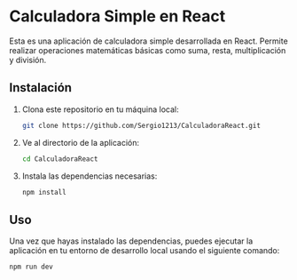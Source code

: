 # Calculadora Simple en React

Esta es una aplicación de calculadora simple desarrollada en React. Permite realizar operaciones matemáticas básicas como suma, resta, multiplicación y división.

## Instalación

1. Clona este repositorio en tu máquina local:

    ```bash
    git clone https://github.com/Sergio1213/CalculadoraReact.git
    ```

2. Ve al directorio de la aplicación:

    ```bash
    cd CalculadoraReact
    ```

3. Instala las dependencias necesarias:

    ```bash
    npm install
    ```

## Uso

Una vez que hayas instalado las dependencias, puedes ejecutar la aplicación en tu entorno de desarrollo local usando el siguiente comando:

```bash
npm run dev

